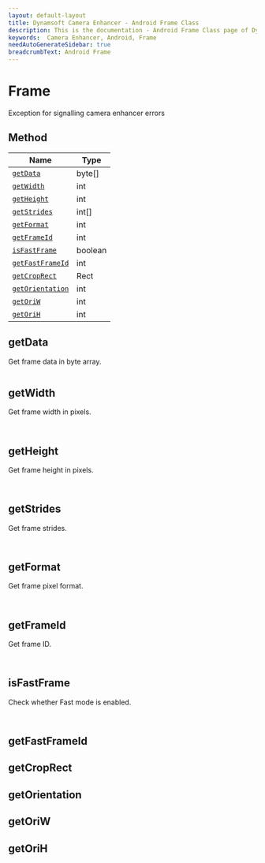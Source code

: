 ```yaml
---
layout: default-layout
title: Dynamsoft Camera Enhancer - Android Frame Class
description: This is the documentation - Android Frame Class page of Dynamsoft Camera Enhancer.
keywords:  Camera Enhancer, Android, Frame
needAutoGenerateSidebar: true
breadcrumbText: Android Frame
---
```


# Frame

Exception for signalling camera enhancer errors

## Method

| Name | Type |
|------|------|
| [`getData`]() | byte[] |
| [`getWidth`]() | int |
| [`getHeight`]() | int |
| [`getStrides`]() | int[] |
| [`getFormat`]() | int |
| [`getFrameId`]() | int |
| [`isFastFrame`]() | boolean |
| [`getFastFrameId`]() | int |
| [`getCropRect`]() | Rect |
| [`getOrientation`]() | int |
| [`getOriW`]() | int |
| [`getOriH`]() | int |

## getData

Get frame data in byte array.
```java

```

## getWidth

Get frame width in pixels.
```java
    
```

## getHeight

Get frame height in pixels.
```java
    
```

## getStrides

Get frame strides.
```java
    
```

## getFormat

Get frame pixel format.
```java
    
```

## getFrameId

Get frame ID.
```java
    
```

## isFastFrame

Check whether Fast mode is enabled.
```java
    
```

## getFastFrameId
## getCropRect
## getOrientation
## getOriW
## getOriH
